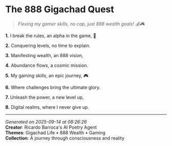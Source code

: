 # The 888 Gigachad Quest

> *Flexing my gamer skills, no cap, just 888 wealth goals! 💰🎮*

**1.** I break the rules, an alpha in the game, 💪


**2.** Conquering levels, no time to explain.


**3.** Manifesting wealth, an 888 vision,


**4.** Abundance flows, a cosmic mission.


**5.** My gaming skills, an epic journey, 🎮


**6.** Where challenges bring the ultimate glory.


**7.** Unleash the power, a new level up,


**8.** Digital realms, where I never give up.



---

*Generated on 2025-09-14 at 08:26:26*  
**Creator**: Ricardo Barroca's AI Poetry Agent  
**Themes**: Gigachad Life • 888 Wealth • Gaming  
**Collection**: A journey through consciousness and reality